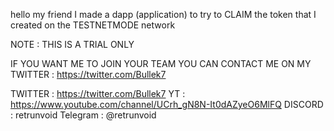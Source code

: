 hello my friend
I made a dapp (application) to try to CLAIM the token that I created on the TESTNETMODE network

NOTE : THIS IS A TRIAL ONLY

IF YOU WANT ME TO JOIN YOUR TEAM
YOU CAN CONTACT ME ON MY TWITTER : https://twitter.com/Bullek7

TWITTER : https://twitter.com/Bullek7
YT : https://www.youtube.com/channel/UCrh_gN8N-It0dAZyeO6MlFQ
DISCORD : retrunvoid
Telegram : @retrunvoid
